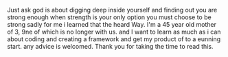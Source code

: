 Just ask god is about digging deep inside yourself and finding out you are strong enough when strength is your only option you must choose to be strong sadly for me i learned that the heard Way. I'm a 45 year old mother of 3, 9ne of which is no longer with us. and I want to learn as much as i can about coding and creating a framework  and get my product of to a eunning start. any advice is welcomed. Thank you for taking the time to read this.
